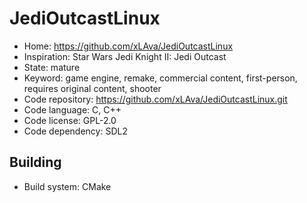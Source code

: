 # JediOutcastLinux

- Home: https://github.com/xLAva/JediOutcastLinux
- Inspiration: Star Wars Jedi Knight II: Jedi Outcast
- State: mature
- Keyword: game engine, remake, commercial content, first-person, requires original content, shooter
- Code repository: https://github.com/xLAva/JediOutcastLinux.git
- Code language: C, C++
- Code license: GPL-2.0
- Code dependency: SDL2

## Building

- Build system: CMake
